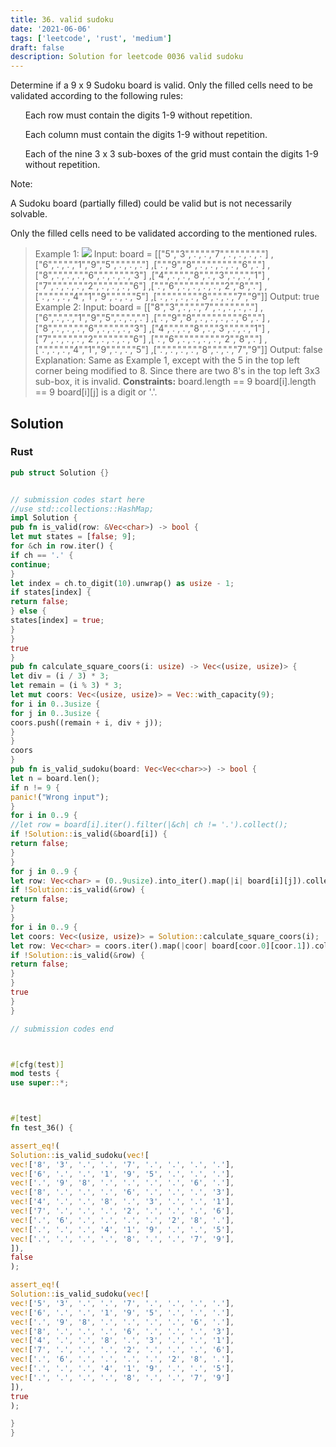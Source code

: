 ```yaml
---
title: 36. valid sudoku
date: '2021-06-06'
tags: ['leetcode', 'rust', 'medium']
draft: false
description: Solution for leetcode 0036 valid sudoku
---
```




Determine if a 9 x 9 Sudoku board is valid. Only the filled cells need to be validated according to the following rules:

<ol>

Each row must contain the digits 1-9 without repetition.

Each column must contain the digits 1-9 without repetition.

Each of the nine 3 x 3 sub-boxes of the grid must contain the digits 1-9 without repetition.

</ol>

Note:



A Sudoku board (partially filled) could be valid but is not necessarily solvable.

Only the filled cells need to be validated according to the mentioned rules.





>   Example 1:
>   ![](https://upload.wikimedia.org/wikipedia/commons/thumb/f/ff/Sudoku-by-L2G-20050714.svg/250px-Sudoku-by-L2G-20050714.svg.png)
>   Input: board <TeX>=</TeX>
>   [["5","3",".",".","7",".",".",".","."]
>   ,["6",".",".","1","9","5",".",".","."]
>   ,[".","9","8",".",".",".",".","6","."]
>   ,["8",".",".",".","6",".",".",".","3"]
>   ,["4",".",".","8",".","3",".",".","1"]
>   ,["7",".",".",".","2",".",".",".","6"]
>   ,[".","6",".",".",".",".","2","8","."]
>   ,[".",".",".","4","1","9",".",".","5"]
>   ,[".",".",".",".","8",".",".","7","9"]]
>   Output: true
>   Example 2:
>   Input: board <TeX>=</TeX>
>   [["8","3",".",".","7",".",".",".","."]
>   ,["6",".",".","1","9","5",".",".","."]
>   ,[".","9","8",".",".",".",".","6","."]
>   ,["8",".",".",".","6",".",".",".","3"]
>   ,["4",".",".","8",".","3",".",".","1"]
>   ,["7",".",".",".","2",".",".",".","6"]
>   ,[".","6",".",".",".",".","2","8","."]
>   ,[".",".",".","4","1","9",".",".","5"]
>   ,[".",".",".",".","8",".",".","7","9"]]
>   Output: false
>   Explanation: Same as Example 1, except with the 5 in the top left corner being modified to 8. Since there are two 8's in the top left 3x3 sub-box, it is invalid.
**Constraints:**
>   	board.length <TeX>=</TeX><TeX>=</TeX> 9
>   	board[i].length <TeX>=</TeX><TeX>=</TeX> 9
>   	board[i][j] is a digit or '.'.


## Solution


### Rust
```rust
pub struct Solution {}


// submission codes start here
//use std::collections::HashMap;
impl Solution {
pub fn is_valid(row: &Vec<char>) -> bool {
let mut states = [false; 9];
for &ch in row.iter() {
if ch == '.' {
continue;
}
let index = ch.to_digit(10).unwrap() as usize - 1;
if states[index] {
return false;
} else {
states[index] = true;
}
}
true
}
pub fn calculate_square_coors(i: usize) -> Vec<(usize, usize)> {
let div = (i / 3) * 3;
let remain = (i % 3) * 3;
let mut coors: Vec<(usize, usize)> = Vec::with_capacity(9);
for i in 0..3usize {
for j in 0..3usize {
coors.push((remain + i, div + j));
}
}
coors
}
pub fn is_valid_sudoku(board: Vec<Vec<char>>) -> bool {
let n = board.len();
if n != 9 {
panic!("Wrong input");
}
for i in 0..9 {
//let row = board[i].iter().filter(|&ch| ch != '.').collect();
if !Solution::is_valid(&board[i]) {
return false;
}
}
for j in 0..9 {
let row: Vec<char> = (0..9usize).into_iter().map(|i| board[i][j]).collect();
if !Solution::is_valid(&row) {
return false;
}
}
for i in 0..9 {
let coors: Vec<(usize, usize)> = Solution::calculate_square_coors(i);
let row: Vec<char> = coors.iter().map(|coor| board[coor.0][coor.1]).collect();
if !Solution::is_valid(&row) {
return false;
}
}
true
}
}

// submission codes end



#[cfg(test)]
mod tests {
use super::*;



#[test]
fn test_36() {

assert_eq!(
Solution::is_valid_sudoku(vec![
vec!['8', '3', '.', '.', '7', '.', '.', '.', '.'],
vec!['6', '.', '.', '1', '9', '5', '.', '.', '.'],
vec!['.', '9', '8', '.', '.', '.', '.', '6', '.'],
vec!['8', '.', '.', '.', '6', '.', '.', '.', '3'],
vec!['4', '.', '.', '8', '.', '3', '.', '.', '1'],
vec!['7', '.', '.', '.', '2', '.', '.', '.', '6'],
vec!['.', '6', '.', '.', '.', '.', '2', '8', '.'],
vec!['.', '.', '.', '4', '1', '9', '.', '.', '5'],
vec!['.', '.', '.', '.', '8', '.', '.', '7', '9'],
]),
false
);

assert_eq!(
Solution::is_valid_sudoku(vec![
vec!['5', '3', '.', '.', '7', '.', '.', '.', '.'],
vec!['6', '.', '.', '1', '9', '5', '.', '.', '.'],
vec!['.', '9', '8', '.', '.', '.', '.', '6', '.'],
vec!['8', '.', '.', '.', '6', '.', '.', '.', '3'],
vec!['4', '.', '.', '8', '.', '3', '.', '.', '1'],
vec!['7', '.', '.', '.', '2', '.', '.', '.', '6'],
vec!['.', '6', '.', '.', '.', '.', '2', '8', '.'],
vec!['.', '.', '.', '4', '1', '9', '.', '.', '5'],
vec!['.', '.', '.', '.', '8', '.', '.', '7', '9']
]),
true
);

}
}

```
